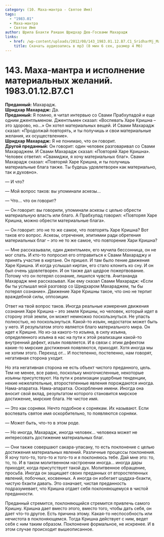 ```yaml
---
category: (10. Маха-мантра - Святое Имя)
tags:
  - "1983.01"
  - Маха-мантра
  - Святое Имя
author: Шрила Бхакти Ракшак Шридхар Дев-Госвами Махарадж
links:
  - href: /wp-content/uploads/2012/08/143_1983.01.12.B7.C1_SridharMj_Maha-mantra_i_ispolnenie_materialnyh_jelaniy.mp3
    title: Скачать аудиозапись в mp3 (8 мин 6 сек, размер 4 Мб)
---
```


# 143. Маха-мантра и исполнение материальных желаний. 1983.01.12.B7.C1

**Преданный:** Махарадж.\
**Шридхар Махарадж:** Да.\
**Преданный:** Я помню, я читал интервью со Свами Прабхупадой и еще одним джентльменом. Джентльмен сказал: «Воспевать Харе Кришна – это здорово, но…» Он хотел материальных вещей. И Свами Махарадж сказал: «Продолжай повторять, и ты получишь и свои материальные желания, их осуществление».\
**Шридхар Махарадж:** Я не понимаю, что он говорит.\
**Другой преданный:** Он говорит: один человек разговаривал со Свами Махараджем. И Свами Махарадж сказал: «Повторяй Харе Кришна». Человек ответил: «Свамиджи, я хочу материальных благ». Свами Махарадж сказал: «Повторяй Харе Кришна, и ты получишь материальные блага также. Ты будешь удовлетворен как материально, так и духовно».

— И что?

— Мой вопрос таков: вы упоминали аскезы…

— Что… что он говорит?

— Он говорит: вы говорили, упоминали аскезы с целью обрести материальную власть или благо. А Прабхупад говорил: «Повторяя Харе Кришна, можно обрести материальные блага».

— Он говорит: это не то же самое, что повторять Харе Кришна? Вот таков его вопрос. Аскезы, отречения, эпитимии ради обретения материальных благ – это не то же самое, что повторение Хари Кришна?

— Мне рассказывали, один джентльмен, его мучила бессонница, он не мог спать. И кто-то попросил его отправиться к Свами Махараджу и принять участие в киртане. Он пришел. И там было пение движения Харе Кришна. И когда услышал киртан, его стало клонить ко сну. И он был очень удовлетворен. И он также дал щедрое пожертвование. Потому что он потерял сознание, лишился чувств. Ачитананда Махарадж мне рассказывал. Как ему сказал Свами Махарадж: «Если бы ты услышал мой разговор со Шридхаром Махараджем, ты бы потерял сознание». Движение Харе Кришны такое, что оно не терпит враждебной силы, оппозиции.

Ответ на твой вопрос таков. Иногда реальные измерения движения сознания Харе Кришна – это земля Кришны, но человек, который идет в сторону этой земли, он может немножко поскользнуться. Не упасть полностью, но поскользнуться. Какой-то изъян, недостаток может быть у него. И результатом этого является благо материального мира. Он идет к Кришне. Но из-за какого-то изъяна, в силу изъяна, определенного изъяна в нас на пути к этой реализации какой-то внутренний дефект, изъян появляется. И в связи с этим дефектом какие-то мирские достижения появляются, приходят. Хотя иногда мы не хотим этого. Переход от… И постепенно, постепенно, нам говорят, негативная сторона уходит.

Но эта негативная сторона не есть объект чистого преданного, цель. Тем не менее, все равно, поскольку многочисленные, некоторые изъяны присутствуют. На пути к реализации ущербные тенденции, некие нежелательные, второстепенные явления порождаются иногда. Нама-апаратха. Нама-апаратха. Оскорбление имени. Иногда она вносит свой вклад, результатом которого становится мирское достижение, мирские блага. Не чистое имя.

— Это как сорняки. Нечто подобное к сорнякам. Их называют. Если воспевать святое имя оскорбительно, то появляются сорняки.

— Может быть, что-то в этом роде.

— Но иногда, Махарадж, иногда человек… человека может не интересовать достижение материальных благ.

— Они также совершают сакара-упасану, то есть поклонение с целью достижения материальных явлений. Различные процессы поклонения. Я хочу того-то, того-то и того-то и я поклоняюсь тебе. Дай мне это: то, то, то. И в таком молитвенном настроении иногда… иногда дары приходят, когда присутствует такой дух. Молитвенное обращение, просьба. Иногда он защищает своих преданных от второстепенных явлений, побочных, косвенных. А иногда он избегает шуддха-бхакти, чистую бхакти давать. Это означает, чистая преданность подразумевает, что Кришна отдает себя поклоняющемуся в чистой преданности.

Преданный стремится, поклоняющийся стремится привлечь самого Кришну. Кришна дает вместо этого, вместо того, чтобы дать себя, он дает что-то другое. Есть причина этому. Какая-то неспособность или нечистота в поклоняющемся. Тогда Кришна действует с ним, ведет себя с ним таким образом. Поклонение формальное, не искренее. И в этом случае происходит вышеописанное.

